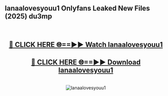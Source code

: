 <h2>lanaalovesyouu1 Onlyfans Leaked New Files (2025) du3mp</h2>
<br>
<div align="center">
<h2><a href="https://mediafiles.top/lanaalovesyouu1&ref=git" rel="nofollow">🔴 CLICK HERE 🌐==►► Watch lanaalovesyouu1</a></h2>
<h2><a href="https://mediafiles.top/lanaalovesyouu1&ref=git" rel="nofollow">🔴 CLICK HERE 🌐==►► Download lanaalovesyouu1</a></h2>
<br>
<a href="https://mediafiles.top/lanaalovesyouu1&ref=git" rel="nofollow" data-target="animated-image.originalLink"><img src="https://i.ibb.co.com/xMMVF88/686577567.gif" alt="lanaalovesyouu1" style="max-width: 100%; display: inline-block;" data-target="animated-image.originalImage"></a>
</div>
<br>
<br>